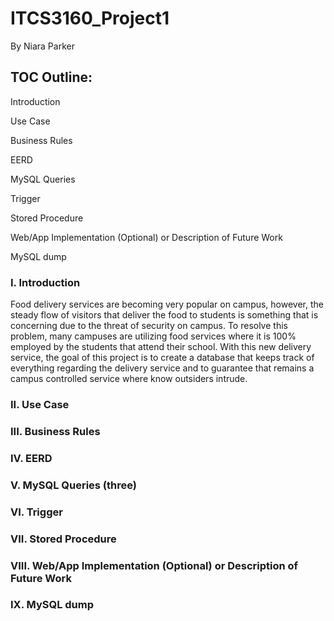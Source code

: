 # ITCS3160_Project1
By Niara Parker

## TOC Outline:
Introduction

Use Case

Business Rules

EERD

MySQL Queries

Trigger

Stored Procedure

Web/App Implementation (Optional) or Description of Future Work

MySQL dump

### I. Introduction

Food delivery services are becoming very popular on campus, however, the steady flow of visitors that deliver the food to students is something that is concerning due to the threat of security on campus. To resolve this problem, many campuses are utilizing food services where it is 100% employed by the students that attend their school. With this new delivery service, the goal of this project is to create a database that keeps track of everything regarding the delivery service and to guarantee that remains a campus controlled service where know outsiders intrude.


### II. Use Case

### III. Business Rules

### IV. EERD

### V. MySQL Queries (three)

### VI. Trigger

### VII. Stored Procedure

### VIII. Web/App Implementation (Optional) or Description of Future Work

### IX. MySQL dump
